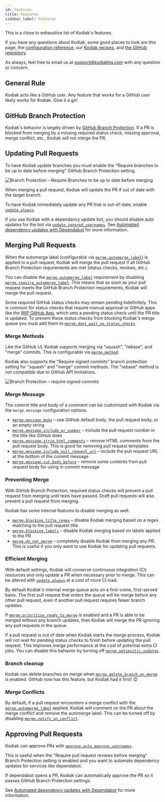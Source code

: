 ```yaml
---
id: features
title: Features
sidebar_label: Features
---
```


This is a close to exhaustive list of Kodiak's features.

If you have any questions about Kodiak, some good places to look are this page, the [configuration reference](config-reference.md), our [Kodiak recipes](recipes.md), and [the GitHub repository](https://github.com/chdsbd/kodiak).

As always, feel free to email us at support@kodiakhq.com with any question or concern.

## General Rule

Kodiak acts like a GitHub user. Any feature that works for a GitHub user likely works for Kodiak. Give it a go!

## GitHub Branch Protection

Kodiak's behavior is largely driven by [GitHub Branch Protection](https://help.github.com/en/github/administering-a-repository/configuring-protected-branches). If a PR is blocked from merging by a missing required status check, missing approval, merge conflict, etc., Kodiak will not merge the PR.

## Updating Pull Requests

To have Kodiak update branches you must enable the "Require branches to be up to date before merging" GitHub Branch Protection setting.

![Branch Protection – Require Branches to be up to date before merging](/img/branch-protection-require-branches-up-to-date.png)

<!-- https://help.github.com/en/github/administering-a-repository/enabling-required-status-checks -->

When merging a pull request, Kodiak will update the PR if out of date with the target branch.

To have Kodiak immediately update any PR that is out-of-date, enable [`update.always`](config-reference.md#updatealways).

If you use Kodiak with a dependancy update bot, you should disable auto updates for the bot via [`update.ignored_usernames`](config-reference.md#updateignored_usernames). See [Automated dependency updates with Dependabot](recipes.md#automated-dependency-updates-with-dependabot) for more information.

## Merging Pull Requests

When the automerge label (configurable via [`merge.automerge_label`](config-reference.md#mergeautomerge_label)) is applied to a pull request, Kodiak will merge the pull request if all GitHub Branch Protection requirements are met (status checks, reviews, etc.).

You can disable the [`merge.automerge_label`](config-reference.md#mergeautomerge_label) requirement by disabling [`merge.require_automerge_label`](config-reference.md#mergerequire_automerge_label). This means that as soon as your pull request meets the GitHub Branch Protection requirements, Kodiak will merge the pull request.

Some required GitHub status checks may remain pending indefinitely. This is common for status checks that require manual approval or GitHub apps like the [WIP GitHub App](https://github.com/wip/app), which sets a pending status check until the PR title is updated.
To prevent these status checks from blocking Kodiak's merge queue you must add them to [`merge.dont_wait_on_status_checks`](config-reference.md#mergedont_wait_on_status_checks).

### Merge Methods

Like the GitHub UI, Kodiak supports merging via "squash", "rebase", and "merge" commits. This is configurable via [`merge.method`](config-reference.md#mergemethod).

Kodiak also supports the "Require signed commits" branch protection setting for "squash" and "merge" commit methods. The "rebase" method is not compatible due to GitHub API limitations.

![Branch Protection – require signed commits](/img/branch-protection-require-signed-commits.png)

### Merge Message

The commit title and body of a comment can be customized with Kodiak via the `merge.message` configuration options.

- [`merge.message.body`](config-reference.md#mergemessagebody) – use GitHub default body, the pull request body, or an empty string
- [`merge.message.include_pr_number`](config-reference.md#mergemessageinclude_pr_number) – include the pull request number in the title like GitHub does
- [`merge.message.strip_html_comments`](config-reference.md#mergemessagestrip_html_comments) – remove HTML comments from the pull request body. This is good for removing pull request templates
- [`merge.message.include_pull_request_url`](config-reference.md#mergemessageinclude_pull_request_url) – include the pull request URL at the bottom of the commit message
- [`merge.message.cut_body_before`](config-reference.md#mergemessagecut_body_before) – remove some contents from pull request body for using in commit message

### Preventing Merge

With GitHub Branch Protection, required status checks will prevent a pull request from merging until tests have passed. Draft pull requests will also prevent a pull request from merging.

Kodiak has some internal features to disable merging as well:

- [`merge.blocking_title_regex`](config-reference.md#mergeblocking_title_regex) – disable Kodiak merging based on a regex matching to the pull request title
- [`merge.blocking_labels`](config-reference.md#mergeblocking_labels) – disable Kodiak merging based on labels applied to the PR
- [`merge.do_not_merge`](config-reference.md#mergedo_not_merge) – completely disable Kodiak from merging any PR. This is useful if you only want to use Kodiak for updating pull requests.

### Efficient Merging

With default settings, Kodiak will conserve continuous integration (CI) resources and only update a PR when necessary prior to merge. This can be altered with [`update.always`](config-reference.md#updatealways) at a cost of more CI load.

By default Kodiak's internal merge queue acts on a first-come, first-served basis. The first pull request that enters the queue will be merge before any other pull request, even if another pull request requires fewer branch updates.

If [`merge.prioritize_ready_to_merge`](config-reference.md#mergeprioritize_ready_to_merge) is enabled and a PR is able to be merged without any branch updates, then Kodiak will merge the PR ignoring any pull requests in the queue.

If a pull request is out of date when Kodiak starts the merge process, Kodiak will not wait for pending status checks to finish before updating the pull request. This improves merge performance at the cost of potential extra CI jobs. You can disable this behavior by turning off [`merge.optimistic_updates`](config-reference.md#mergeoptimistic_updates).

### Branch cleanup

Kodiak can delete branches on merge when [`merge.delete_branch_on_merge`](config-reference.md#mergedelete_branch_on_merge) is enabled. GitHub now has this feature, but Kodiak had it first! 😊

### Merge Conflicts

By default, if a pull request encounters a merge conflict with the [`merge.automerge_label`](config-reference.md#mergeautomerge_label) applied, Kodiak will comment on the PR about the merge conflict and remove the automerge label. This can be turned off by disabling [`merge.notify_on_conflict`](config-reference.md#mergenotify_on_conflict).

## Approving Pull Requests

Kodiak can approve PRs with [`approve.auto_approve_usernames`](config-reference.md#approveauto_approve_usernames).

This is useful when the "Require pull request reviews before merging" Branch Protection setting is enabled and you want to automate dependency updates for services like dependabot.

If dependabot opens a PR, Kodiak can automatically approve the PR so it passes GitHub Branch Protection settings.

See [Automated dependency updates with Dependabot](recipes.md#automated-dependency-updates-with-dependabot) for more information.
